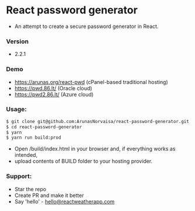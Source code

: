 # React password generator
* An attempt to create a secure password generator in React.

### Version
* 2.2.1

### Demo
* https://arunas.org/react-pwd (cPanel-based traditional hosting)
* https://pwd.86.lt/ (Oracle cloud)
* https://pwd2.86.lt/ (Azure cloud)

### Usage:
```sh
$ git clone git@github.com:ArunasNorvaisa/react-password-generator.git
$ cd react-password-generator
$ yarn
$ yarn run build:prod
```

* Open /build/index.html in your browser and, if everything works as intended,
* upload contents of BUILD folder to your hosting provider.

### Support:

* Star the repo
* Create PR and make it better
* Say 'hello' - hello@reactweatherapp.com
